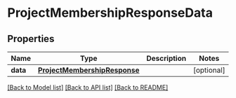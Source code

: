 # ProjectMembershipResponseData

## Properties
Name | Type | Description | Notes
------------ | ------------- | ------------- | -------------
**data** | [**ProjectMembershipResponse**](ProjectMembershipResponse.md) |  | [optional] 

[[Back to Model list]](../README.md#documentation-for-models) [[Back to API list]](../README.md#documentation-for-api-endpoints) [[Back to README]](../README.md)

